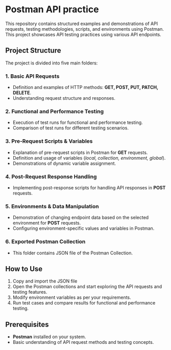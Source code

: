 # Postman API practice

This repository contains structured examples and demonstrations of API requests, testing methodologies, scripts, and environments using Postman. This project showcases API testing practices using various API endpoints.

## Project Structure

The project is divided into five main folders:

### 1. Basic API Requests
- Definition and examples of HTTP methods: **GET, POST, PUT, PATCH, DELETE**.
- Understanding request structure and responses.

### 2. Functional and Performance Testing
- Execution of test runs for functional and performance testing.
- Comparison of test runs for different testing scenarios.

### 3. Pre-Request Scripts & Variables
- Explanation of pre-request scripts in Postman for **GET** requests.
- Definition and usage of variables (*local, collection, environment, global*).
- Demonstrations of dynamic variable assignment.

### 4. Post-Request Response Handling
- Implementing post-response scripts for handling API responses in **POST** requests.

### 5. Environments & Data Manipulation
- Demonstration of changing endpoint data based on the selected environment for **POST** requests.
- Configuring environment-specific values and variables in Postman.

### 6. Exported Postman Collection
- This folder contains JSON file of the Postman Collection.

## How to Use

1. Copy and import the JSON file  
2. Open the Postman collections and start exploring the API requests and testing features.
3. Modify environment variables as per your requirements.
4. Run test cases and compare results for functional and performance testing.

## Prerequisites

- **Postman** installed on your system.
- Basic understanding of API request methods and testing concepts.

